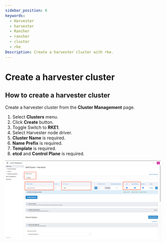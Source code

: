 ```yaml
---
sidebar_position: 6
keywords:
  - Harvester
  - harvester
  - Rancher
  - rancher
  - cluster
  - rke
Description: Create a harvester cluster with rke.
---
```


# Create a harvester cluster

## How to create a harvester cluster

Create a harvester cluster from the **Cluster Management** page.

1. Select **Clusters** menu.
2. Click **Create** button.
3. Toggle Switch to **RKE1**.
4. Select Harvester node driver.
5. **Cluster Name** is required.
6. **Name Prefix** is required.
7. **Template** is required.
8. **etcd** and **Control Plane** is required.
  
![create-rke-harvester-cluster](assets/create-rke-harvester-cluster.png)
